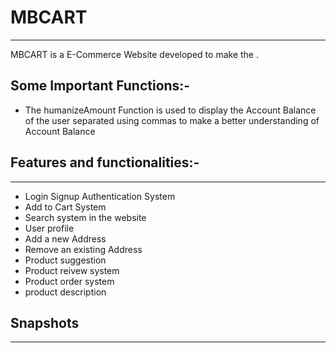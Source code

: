 # MBCART
****
  MBCART is a E-Commerce Website developed to make the . 

  ## Some Important Functions:-
  - The humanizeAmount Function is used to display the Account Balance of the user separated using commas to make a better understanding of Account Balance
  
  
  ## Features and functionalities:-
****
  - Login Signup Authentication System
  - Add to Cart System
  - Search system in the website
  - User profile
  - Add a new Address
  - Remove an existing Address
  - Product suggestion
  - Product reivew system
  - Product order system
  - product description
## Snapshots
****



